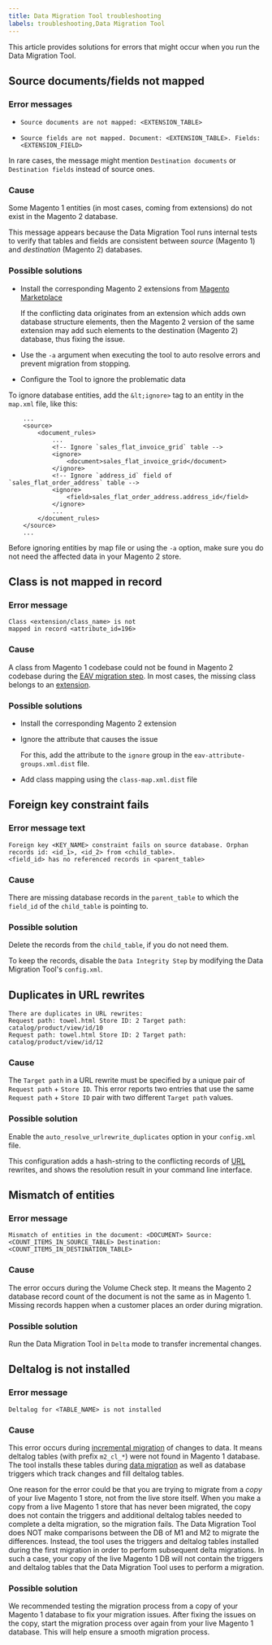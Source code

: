 ```yaml
---
title: Data Migration Tool troubleshooting
labels: troubleshooting,Data Migration Tool
---
```


This article provides solutions for errors that might occur when you run the Data Migration Tool.

<h2 id="source-documents-fields-not-mapped">Source documents/fields not mapped</h2>

### Error messages

* <pre><code class="language-bash">Source documents are not mapped: &lt;EXTENSION_TABLE></code></pre>
    
    
* <pre><code class="language-bash">Source fields are not mapped. Document: &lt;EXTENSION_TABLE>. Fields: &lt;EXTENSION_FIELD></code></pre>
    
    

In rare cases, the message might mention <code class="language-bash">Destination documents</code> or <code class="language-bash">Destination fields</code> instead of source ones.

<h3 id="explanation">Cause</h3>

Some Magento 1 entities (in most cases, coming from extensions) do not exist in the Magento 2 database.

This message appears because the Data Migration Tool runs internal tests to verify that tables and fields are consistent between _source_ (Magento 1) and _destination_ (Magento 2) databases.

<h3 id="possible-solutions">Possible solutions</h3>

* Install the corresponding Magento 2 extensions from [Magento Marketplace](https://marketplace.magento.com/)
    
    
    
    If the conflicting data originates from an extension which adds own database structure elements, then the Magento 2 version of the same extension may add such elements to the destination (Magento 2) database, thus fixing the issue.
    
    
* Use the `` -a `` argument when executing the tool to auto resolve errors and prevent migration from stopping.
    
    
* Configure the Tool to ignore the problematic data
    
    

To ignore database entities, add the `` &lt;ignore> `` tag to an entity in the `` map.xml `` file, like this:

<pre><code class="language-xml">    ...
    &lt;source>
        &lt;document_rules>
            ...
            &lt;!-- Ignore `sales_flat_invoice_grid` table -->
            &lt;ignore>
                &lt;document>sales_flat_invoice_grid&lt;/document>
            &lt;/ignore>
            &lt;!-- Ignore `address_id` field of `sales_flat_order_address` table -->
            &lt;ignore>
                &lt;field>sales_flat_order_address.address_id&lt;/field>
            &lt;/ignore>
            ...
        &lt;/document_rules>
    &lt;/source>
    ...</code></pre>

<p class="warning">Before ignoring entities by map file or using the <code>-a</code> option, make sure you do not need the affected data in your Magento 2 store.</p>

<h2 id="class-does-not-exist-but-mentioned">Class is not mapped in record</h2>

### Error message

<code class="language-bash">Class &lt;extension/class\_name> is not mapped in record &lt;attribute\_id=196></code>

<h3 id="explanation">Cause</h3>

A class from Magento 1 codebase could not be found in Magento 2 codebase during the [EAV migration step](https://devdocs.magento.com/guides/v2.3/migration/migration-tool-internal-spec.html#eav). In most cases, the missing class belongs to an [extension](https://glossary.magento.com/extension).

<h3 id="possible-solutions">Possible solutions</h3>

* Install the corresponding Magento 2 extension
    
    
* Ignore the attribute that causes the issue
    
    
    
    For this, add the attribute to the `` ignore `` group in the `` eav-attribute-groups.xml.dist `` file.
    
    
* Add class mapping using the `` class-map.xml.dist `` file
    
    

<h2 id="foreign-key-constraint-fails">Foreign key constraint fails</h2>

<h3 id="error-message-text">Error message text</h3>

<pre><code class="language-bash">Foreign key &lt;KEY_NAME> constraint fails on source database. Orphan records id: &lt;id_1>, &lt;id_2> from &lt;child_table>.<br/>&lt;field_id> has no referenced records in &lt;parent_table></code></pre>

<h3 id="explanation">Cause</h3>

There are missing database records in the `` parent_table `` to which the `` field_id `` of the `` child_table `` is pointing to.

<h3 id="possible-solution">Possible solution</h3>

Delete the records from the `` child_table ``, if you do not need them.

To keep the records, disable the `` Data Integrity Step `` by modifying the Data Migration Tool's `` config.xml ``.

<h2 id="duplicates-in-url-rewrites">Duplicates in URL rewrites</h2>

<pre><code class="language-xml">There are duplicates in URL rewrites:
Request path: towel.html Store ID: 2 Target path: catalog/product/view/id/10
Request path: towel.html Store ID: 2 Target path: catalog/product/view/id/12</code></pre>

<h3 id="explanation">Cause</h3>

The `` Target path `` in a URL rewrite must be specified by a unique pair of `` Request path `` + `` Store ID ``. This error reports two entries that use the same `` Request path `` + `` Store ID `` pair with two different `` Target path `` values.

<h3 id="possible-solution">Possible solution</h3>

Enable the `` auto_resolve_urlrewrite_duplicates `` option in your `` config.xml `` file.

This configuration adds a hash-string to the conflicting records of [URL](https://glossary.magento.com/url) rewrites, and shows the resolution result in your command line interface.

<h2 id="mismatch-of-entities">Mismatch of entities</h2>

### Error message

<pre><code class="language-bash">Mismatch of entities in the document: &lt;DOCUMENT> Source: &lt;COUNT_ITEMS_IN_SOURCE_TABLE> Destination: &lt;COUNT_ITEMS_IN_DESTINATION_TABLE></code></pre>

<h3 id="explanation">Cause</h3>

The error occurs during the Volume Check step. It means the Magento 2 database record count of the document is not the same as in Magento 1. Missing records happen when a customer places an order during migration.

<h3 id="possible-solution">Possible solution</h3>

Run the Data Migration Tool in `` Delta `` mode to transfer incremental changes.

<h2 id="deltalog-is-not-installed">Deltalog is not installed</h2>

### Error message

<pre><code class="language-bash">Deltalog for &lt;TABLE_NAME> is not installed</code></pre>

<h3 id="explanation">Cause</h3>

This error occurs during [incremental migration](https://devdocs.magento.com/guides/v2.3/migration/migration-migrate-delta.html) of changes to data. It means deltalog tables (with prefix `` m2_cl_* ``) were not found in Magento 1 database. The tool installs these tables during [data migration](https://devdocs.magento.com/guides/v2.3/migration/migration-migrate-data.html) as well as database triggers which track changes and fill deltalog tables.

One reason for the error could be that you are trying to migrate from a _copy_ of your live Magento 1 store, not from the live store itself. When you make a copy from a live Magento 1 store that has never been migrated, the copy does not contain the triggers and additional deltalog tables needed to complete a delta migration, so the migration fails. The Data Migration Tool does NOT make comparisons between the DB of M1 and M2 to migrate the differences. Instead, the tool uses the triggers and deltalog tables installed during the first migration in order to perform subsequent delta migrations. In such a case, your copy of the live Magento 1 DB will not contain the triggers and deltalog tables that the Data Migration Tool uses to perform a migration.

<h3 id="possible-solution">Possible solution</h3>

We recommended testing the migration process from a copy of your Magento 1 database to fix your migration issues. After fixing the issues on the copy, start the migration process over again from your live Magento 1 database. This will help ensure a smooth migration process.
